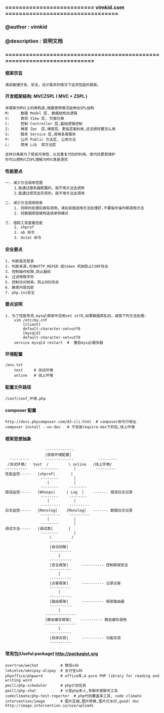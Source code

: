 ### ========================== vimkid.com =================================
### @author      : vimkid  
### @description : 说明文档
### =======================================================================

#### 框架宗旨
    满足敏捷开发，安全，设计需求的情况下追求性能的极致。


#### 开发框架结构:  MVCZSPL ( MVC + ZSPL )
    本框架为MVC上的再构造,根据使用情况延伸出SPL结构
    M:     数据 Model 层, 数据结构及逻辑
    V:     表现 View 层, 页面分离
    C:     控制 Controller 层,基础逻辑控制
    Z:     禅意 Zen  层,禅意层，更高层面利用,还没想好要怎么用
    S:     服务 Service 层,调用各类服务
    P:     公共 Public 方法层, 公用方法
    L:     常用 Lib  库方法层

    这样分离是为了提高可用性，以及重复代码的利用，使代码更易维护
    你可以把MVCZSPL理解为MVC真是漂亮

#### 性能要点
    一. 减少方法调用范围
        1.能通过服务器配置的，就不用方法去调用
        2.能通过规范去实现的，就不用方法去调用

    二. 减少方法调用频率
        1. 同样的处理后面有调用，请在前面就用方法处理好,不要每步操作都调用方法
        2. 将数据库链接构造成单例模式

    三. 借助工具查看性能
        1. xhprof
        2. ab 命令
        3. dstat 命令

#### 安全要点
    1. 判断是否登录
    2. 判断来源,可用HTTP_REFER 或token 机制防止CSRF攻击
    3. 控制操作权限,防止越权
    4. 过滤特殊字符
    5. 控制访问频率，防止DOS攻击
    6. 敏感内容加密
    7. php.ini安全

#### 要点说明
    1. 为了性能考虑,mysql框架中没用set utf8,如果数据库乱码，请按下列方法处理:
        vim /etc/my.cnf
            [client]
            default-character-set=utf8
            [mysqld]
            default-character-set=utf8
        service mysqld restart  #  重启mysql服务器
            
            
        
#### 环境配置
    /env.txt
        test     # 测试环境
        online   # 线上环境

#### 配置文件路径
    /conf/conf_环境.php

#### composer 配置
    http://docs.phpcomposer.com/03-cli.html  # composer命令行地址
    composer install --no-dev   # 不安装require-dev下的包,线上环境

#### 框架思想抽象
                      -------------
                      |获取环境配置|
      ---------       -------------           ---------
     /测试环境/   test  /         \ online   /线上环境/
    ----------      --------       |         ---------
    性能监控-----   |xhprof|       | 
                    --------       | 
                       |           |
                    --------     --------
    错误监控-----   |Whoops|     | Log  |    ------- 错误日志记录
                    --------     -------- 
                       |           |
                    ---------    ---------
    日志监控-----   |Monolog|    |Monolog|   ------- 数据日志记录
                    ---------    ---------
                       |           |
                    --------       |
    调试方法-----   |调试类|       |
                    --------       |
                        \         /
                        ----------
                        |自动加载|    
                        ----------
                            |
                        ----------
                        |安全框架|      ---------- 控制框架安全
                        ----------
                            |
                        ----------
                        |访客框架|      ---------- 记录访客
                        ----------
                            |
                        ----------
                        |路由框架|      ---------- 框架路由器
                        ----------
                            |
                      --------------
                      |静态缓存框架|    ---------- 静态缓存调用
                      --------------
                            |
                        ----------
                        |具体实现|      ---------- 功能实现
                        ----------

#### 常用包(Useful package) http://packagist.org
    overtrue/wechat          # 微信sdk
    lokielse/omnipay-alipay  # 支付宝sdk
    phpoffice/phpword        # office库,A pure PHP library for reading and writing word
    pmill/php-scheduler      # php计划任务
    pmill/php-chat           # 小型php多人,多聊天室聊天工具
    codeclimate/php-test-reporter  # php代码覆盖率工具, code climate
    intervention/image       # 图片压缩,图片转换,图片打水印,good! doc http://image.intervention.io/use/uploads










    
